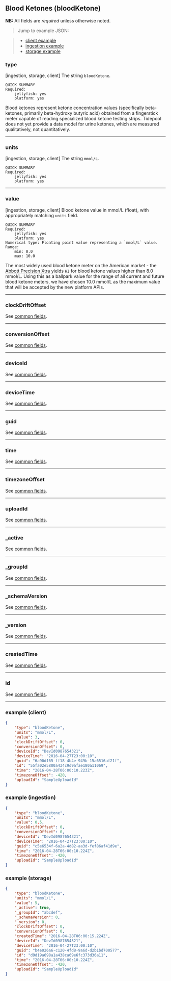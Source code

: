 ## Blood Ketones (bloodKetone)

**NB:** All fields are *required* unless otherwise noted.


> Jump to example JSON:

>  - [client example](#example-client)
>  - [ingestion example](#example-ingestion)
>  - [storage example](#example-storage)


### type

[ingestion, storage, client] The string `bloodKetone`.

	QUICK SUMMARY
	Required:
		jellyfish: yes
		platform: yes

<!-- start type -->

Blood ketones represent ketone concentration values (specifically beta-ketones, primarily beta-hydroxy butyric acid) obtained from a fingerstick meter capable of reading specialized blood ketone testing strips. Tidepool does not yet provide a data model for urine ketones, which are measured qualitatively, not quantitatively.

<!-- end type -->

* * * * *

### units

[ingestion, storage, client] The string `mmol/L`.

	QUICK SUMMARY
	Required:
		jellyfish: yes
		platform: yes

<!-- start units -->

<!-- end units -->

* * * * *

### value

[ingestion, storage, client] Blood ketone value in mmol/L (float), with appropriately matching `units` field.

	QUICK SUMMARY
	Required:
		jellyfish: yes
		platform: yes
	Numerical type: Floating point value representing a `mmol/L` value.
	Range:
		min: 0.0
		max: 10.0

<!-- start value -->

The most widely used blood ketone meter on the American market - the [Abbott Precision Xtra](https://www.abbottdiabetescare.com/precision-xtra 'Abbott Precision Xtra') yields `HI` for blood ketone values higher than 8.0 mmol/L. Using this as a ballpark value for the range of all current and future blood ketone meters, we have chosen 10.0 mmol/L as the maximum value that will be accepted by the new platform APIs.

<!-- end value -->

* * * * *

### clockDriftOffset

See [common fields](../common.md).

<!-- start clockDriftOffset -->
<!-- TODO -->
<!-- end clockDriftOffset -->

* * * * *

### conversionOffset

See [common fields](../common.md).

<!-- start conversionOffset -->
<!-- TODO -->
<!-- end conversionOffset -->

* * * * *

### deviceId

See [common fields](../common.md).

<!-- start deviceId -->
<!-- TODO -->
<!-- end deviceId -->

* * * * *

### deviceTime

See [common fields](../common.md).

<!-- start deviceTime -->
<!-- TODO -->
<!-- end deviceTime -->

* * * * *

### guid

See [common fields](../common.md).

<!-- start guid -->
<!-- TODO -->
<!-- end guid -->

* * * * *

### time

See [common fields](../common.md).

<!-- start time -->
<!-- TODO -->
<!-- end time -->

* * * * *

### timezoneOffset

See [common fields](../common.md).

<!-- start timezoneOffset -->
<!-- TODO -->
<!-- end timezoneOffset -->

* * * * *

### uploadId

See [common fields](../common.md).

<!-- start uploadId -->
<!-- TODO -->
<!-- end uploadId -->

* * * * *

### _active

See [common fields](../common.md).

<!-- start _active -->
<!-- TODO -->
<!-- end _active -->

* * * * *

### _groupId

See [common fields](../common.md).

<!-- start _groupId -->
<!-- TODO -->
<!-- end _groupId -->

* * * * *

### _schemaVersion

See [common fields](../common.md).

<!-- start _schemaVersion -->
<!-- TODO -->
<!-- end _schemaVersion -->

* * * * *

### _version

See [common fields](../common.md).

<!-- start _version -->
<!-- TODO -->
<!-- end _version -->

* * * * *

### createdTime

See [common fields](../common.md).

<!-- start createdTime -->
<!-- TODO -->
<!-- end createdTime -->

* * * * *

### id

See [common fields](../common.md).

<!-- start id -->
<!-- TODO -->
<!-- end id -->

* * * * *

### example (client)

```json
{
	"type": "bloodKetone",
	"units": "mmol/L",
	"value": 3,
	"clockDriftOffset": 0,
	"conversionOffset": 0,
	"deviceId": "DevId0987654321",
	"deviceTime": "2016-04-27T23:00:10",
	"guid": "6a90d165-ff18-4b4e-949b-15a6516af21f",
	"id": "55fa02e5800a434c9d9afae180a11069",
	"time": "2016-04-28T06:00:10.223Z",
	"timezoneOffset": -420,
	"uploadId": "SampleUploadId"
}
```

### example (ingestion)

```json
{
	"type": "bloodKetone",
	"units": "mmol/L",
	"value": 0.5,
	"clockDriftOffset": 0,
	"conversionOffset": 0,
	"deviceId": "DevId0987654321",
	"deviceTime": "2016-04-27T23:00:10",
	"guid": "c5e6534f-6a2a-4d82-aa3d-fef86af41d9e",
	"time": "2016-04-28T06:00:10.224Z",
	"timezoneOffset": -420,
	"uploadId": "SampleUploadId"
}
```

### example (storage)

```json
{
	"type": "bloodKetone",
	"units": "mmol/L",
	"value": 5,
	"_active": true,
	"_groupId": "abcdef",
	"_schemaVersion": 0,
	"_version": 0,
	"clockDriftOffset": 0,
	"conversionOffset": 0,
	"createdTime": "2016-04-28T06:00:15.224Z",
	"deviceId": "DevId0987654321",
	"deviceTime": "2016-04-27T23:00:10",
	"guid": "b4e026a6-c120-4fd8-9a6d-d2b1bd700577",
	"id": "d9d19a698a1a438ca69e6fc373d36a11",
	"time": "2016-04-28T06:00:10.224Z",
	"timezoneOffset": -420,
	"uploadId": "SampleUploadId"
}
```
